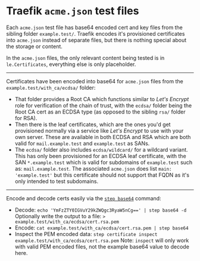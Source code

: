 # Traefik `acme.json` test files

Each `acme.json` test file has base64 encoded cert and key files from the sibling folder `example.test/`. Traefik encodes it's provisioned certificates into `acme.json` instead of separate files, but there is nothing special about the storage or content.

In the `acme.json` files, the only relevant content being tested is in `le.Certificates`, everything else is only placeholder.

---

Certificates have been encoded into base64 for `acme.json` files from the `example.test/with_ca/ecdsa/` folder:

- That folder provides a Root CA which functions similar to _Let's Encrypt_ role for verification of the chain of trust, with the `ecdsa/` folder being the Root CA cert as an ECDSA type (as opposed to the sibling `rsa/` folder for RSA).
- Then there is the leaf certificates, which are the ones you'd get provisioned normally via a service like _Let's Encrypt_ to use with your own server. These are available in both ECDSA and RSA which are both valid for `mail.example.test` and `example.test` as SANs.
- The `ecdsa/` folder also includes `ecdsa/wildcard/` for a wildcard variant. This has only been provisioned for an ECDSA leaf certificate, with the SAN `*.example.test` which is valid for subdomains of `example.test` such as: `mail.example.test`. The associated `acme.json` does list `main: 'example.test'` but this certificate should not support that FQDN as it's only intended to test subdomains.

---

Encode and decode certs easily via the [`step base64`](https://smallstep.com/docs/step-cli/reference/base64) command:

- Decode: `echo 'YmFzZTY0IGVuY29kZWQgc3RyaW5nCg==' | step base64 -d`
  Optionally write the output to a file: `> example.test/with_ca/ecdsa/cert.rsa.pem`
- Encode: `cat example.test/with_ca/ecdsa/cert.rsa.pem | step base64`
- Inspect the PEM encoded data: `step certificate inspect example.test/with_ca/ecdsa/cert.rsa.pem`
  Note: `inspect` will only work with valid PEM encoded files, not the example base64 value to decode here.
